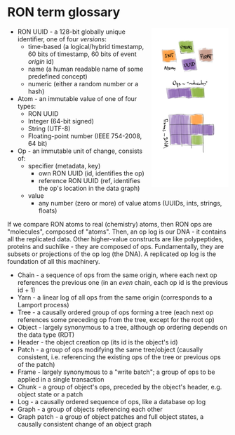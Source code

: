 # RON term glossary

<a href="dna.png"><img style="float: right; width: 35%;" src="dna.png"></a>

* RON UUID - a 128-bit globally unique identifier, one of four *versions*:
    * time-based (a logical/hybrid timestamp, 60 bits of timestamp, 60 bits of event *origin* id)
    * name (a human readable name of some predefined concept)
    * numeric (either a random number or a hash)
* Atom - an immutable value of one of four types:
    * RON UUID
    * Integer (64-bit signed)
    * String (UTF-8)
    * Floating-point number (IEEE 754-2008, 64 bit)
* Op - an immutable unit of change, consists of:
    * specifier (metadata, key)
        * own RON UUID (id, identifies the op)
        * reference RON UUID (ref, identifies the op's location in the data graph)
    * value
        * any number (zero or more) of value atoms (UUIDs, ints, strings, floats)

If we compare RON atoms to real (chemistry) atoms, then RON ops are "molecules", composed of "atoms".
Then, an op log is our DNA - it contains all the replicated data.
Other higher-value constructs are like polypeptides, proteins and suchlike - they are composed of ops.
Fundamentally, they are subsets or projections of the op log (the DNA).
A replicated op log is the foundation of all this machinery.

* Chain - a sequence of ops from the same origin, where each next op references the previous one
          (in an *even* chain, each op id is the previous id + 1)
* Yarn - a linear log of all ops from the same origin (corresponds to a Lamport process)
* Tree - a causally ordered group of ops forming a tree (each next op references some preceding op from the tree, except for the root op)
* Object - largely synonymous to a tree, although op ordering depends on the data type (RDT)
* Header - the object creation op (its id is the object's id)
* Patch - a group of ops modifying the same tree/object (causally consistent, i.e. referencing the existing ops of the tree or previous ops of the patch)
* Frame - largely synonymous to a "write batch"; a group of ops to be applied in a single transaction
* Chunk - a group of object's ops, preceded by the object's header, e.g. object state or a patch
* Log - a causally ordered sequence of ops, like a database op log
* Graph - a group of objects referencing each other
* Graph patch - a group of object patches and full object states, a causally consistent change of an object graph
